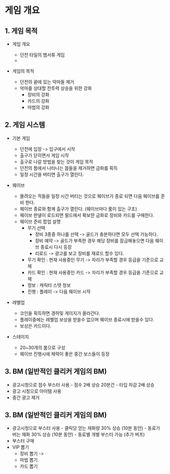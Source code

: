 # 게임 개요
## 1.	게임 목적
- 게임 개요
    -	던전 타일의 뱀서류 게임
    -	

-	게임의 목적
    - 던전의 끝에 있는 악마들 제거
    - 악마를 상대할 전투력 상승을 위한 강화
        - 장비의 강화
        - 카드의 강화
        - 마법의 강화  

## 2.	게임 시스템
- 기본 게임
    - 던전에 입장 -> 입구에서 시작
    - 출구가 닫히면서 게임 시작
    - 출구로 나갈 방법을 찾는 것이 게임 목적
    - 던전의 틈에서 나타나는 몹들을 제거하면 금화를 획득
    - 일정 시간을 버티면 출구가 열린다. 

- 웨이브     
    - 몰려오는 적들을 일정 시간 버티는 것으로 웨이브가 종료 되면 다음 웨이브를 준비 한다.
    - 웨이브 종료와 함께 출구가 열린다. (웨이브마다 룸이 있는 구조)
    - 웨이브 판넬이 로드되면 필드에서 확보한 금화로 장비와 카드를 구매한다.
    - 웨이브 준비 팝업 설명
        - 무기 선택
            - 장비 3종중 하나를 선택 -> 골드가 충분하다면 모두 선택 가능하다.
            - 장비 예약 -> 골드가 부족한 경우 해당 장비를 잠금해놓으면 다음 웨이브 종료시 다시 등장
            - 리로드 -> 광고를 보고 장비를 재로드 할수 있다.              
        - 무기 확인 : 현재 사용중인 무기 -> 자리가 부족할 경우 등급을 기준으로 교체
        - 카드 확인 : 현재 사용중인 카드 -> 자리가 부족할 경우 등급을 기준으로 교체
        - 정보 : 캐릭터 스탯 정보 
        - 진행 : 플레이 -> 다음 웨이브 시작  
- 레벨업
    - 코인을 획득하면 경허및 게이지가 올라간다.
    - 플레이중에는 레벨업 보상을 받을수 없으며 웨이브 종료시에 받을수 있다.
    - 보상은 카드이다.

- 스테이지
    - 20~30개의 룸으로 구성
    - 웨이브 진행시에 체력이 좋은 중간 보스들이 등장
  
## 3.	BM (일반적인 클리커 게임의 BM)
  -	광고시청으로 점수 부스터 사용
          -	점수 2배 상승 20분간 
          -	타입 차감 2배 상승
  - 광고 시청으로 아이템 사용
  - 중간 광고 제거 

    
## 3.	BM (일반적인 클리커 게임의 BM)
  -	광고시청으로 부스터 사용
          -	클릭당 얻는 재화량 30% 상승 (10분 동안)
          -	동료가 버는 재화 30% 상승 (10분 동안)
   	      - 동료별 개별 부스터 가능 (추가 버프)
  -	부스터 구매
  -	VIP 뽑기
      - 장비 뽑기 ->
      - 마법 뽑기
      - 카드 뽑기	
